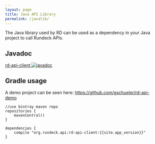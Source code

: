 ```yaml
---
layout: page
title: Java API Library
permalink: /javalib/
---
```


The Java library used by RD can be used as a dependency in your Java project to call Rundeck APIs.

## Javadoc

[rd-api-client ![javadoc](https://javadoc.io/badge2/org.rundeck.api/rd-api-client/javadoc.svg)](https://javadoc.io/doc/org.rundeck.api/rd-api-client)

## Gradle usage

A demo project can be seen here: <https://github.com/gschueler/rd-api-demo>

~~~{groovy}
//use bintray maven repo
repositories {
    mavenCentral()
}

dependencies {
    compile "org.rundeck.api:rd-api-client:{{site.app_version}}"
}
~~~

